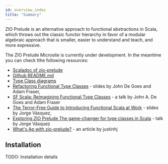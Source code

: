 ```yaml
---
id: overview_index
title: "Summary"
---
```


ZIO Prelude is an alternative approach to functional abstractions in Scala, which throws out the classic functor hierarchy in favor of a modular algebraic approach that is smaller, easier to understand and teach, and more expressive.

The ZIO Prelude Microsite is currently under development. In the meantime you can check tthe following resources:

- [Scaladoc of zio-prelude](https://zio.github.io/zio-prelude/api/index.html)
- [Github README.md](https://github.com/zio/zio-prelude)
- [Type Class diagrams](https://zio.github.io/zio-prelude/docs/overview/overview_diagrams)
- [Refactoring Functional Type Classes](https://www.slideshare.net/jdegoes/refactoring-functional-type-classes) - slides by John De Goes and Adam Fraser,
- [SF Scala: Reimagining Functional Type Classes](https://youtu.be/OwmHgL9F_9Q) - a talk by John A. De Goes and Adam Fraser
- [The Terror-Free Guide to Introducing Functional Scala at Work](https://www.slideshare.net/jv2301/the-terrorfree-guide-to-introducing-functional-scala-at-work) - slides by Jorge Vásquez,
- [Exploring ZIO Prelude The game-changer for type classes in Scala](https://youtu.be/OzoMofqsPg8) - talk by Jorge Vásquez
- [What's Ap with zio-prelude?](https://justinhj.github.io/2020/08/02/whats-ap-with-zio-prelude.html) - an article by justinhj

## Installation

TODO: Installation details
